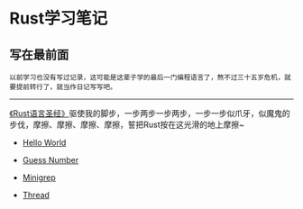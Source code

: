 # Rust学习笔记
 
## 写在最前面

 `以前学习也没有写过记录，这可能是这辈子学的最后一门编程语言了，熬不过三十五岁危机，就要提前转行了，就当作日记写写吧。`

 ***
 
 [《Rust语言圣经》](https://course.rs/)驱使我的脚步，一步两步一步两步，一步一步似爪牙，似魔鬼的步伐，摩擦、摩擦、摩擦、摩擦，誓把Rust按在这光滑的地上摩擦~

* [Hello World](https://github.com/zzzmyfox/study_rust/tree/main/hello_world)
  
* [Guess Number](https://github.com/zzzmyfox/study_rust/tree/main/guess_number)

* [Minigrep](https://github.com/zzzmyfox/study_rust/tree/main/minigrep)

* [Thread](https://github.com/zzzmyfox/study_rust/tree/main/thread)

